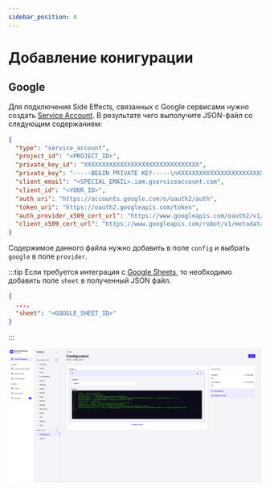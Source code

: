 ```yaml
---
sidebar_position: 4
---
```


# Добавление конигурации

## Google

Для подключения Side Effects, связанных с Google сервисами нужно создать [Service Account](https://cloud.google.com/iam/docs/service-account-overview). В результате чего выполучите JSON-файл со следующим содержанием:

```json
{
  "type": "service_account",
  "project_id": "<PROJECT_ID>",
  "private_key_id": "XXXXXXXXXXXXXXXXXXXXXXXXXXXXXXXX",
  "private_key": "-----BEGIN PRIVATE KEY-----\nXXXXXXXXXXXXXXXXXXXXXXXXXXXXXXXX\n-----END PRIVATE KEY-----\n",
  "client_email": "<SPECIAL_EMAIL>.iam.gserviceaccount.com",
  "client_id": "<YOUR_ID>",
  "auth_uri": "https://accounts.google.com/o/oauth2/auth",
  "token_uri": "https://oauth2.googleapis.com/token",
  "auth_provider_x509_cert_url": "https://www.googleapis.com/oauth2/v1/certs",
  "client_x509_cert_url": "https://www.googleapis.com/robot/v1/metadata/x509/<SPECIAL_EMAIL>.iam.gserviceaccount.com"
}
```

Содержимое данного файла нужно добавить в поле `config` и выбрать `google` в поле `provider`.

:::tip
Если требуется интеграция с [Google Sheets](/docs/backend/development/create-form#отправить-данные-в-google-sheets), то необходимо добавить поле `sheet` в полученный JSON файл.

```json
{
  ...,
  "sheet": "<GOOGLE_SHEET_ID>"
}
```

:::

![Add Configuration](./img/add-configuration.png)

